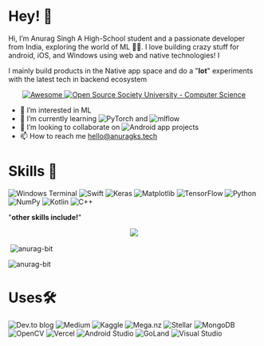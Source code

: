# Hey! 👋
Hi, I’m Anurag Singh
A High-School student and  a passionate developer from India, exploring the world of ML 🏄‍♂️. I love building crazy stuff for android, iOS, and Windows using web and native technologies! I 

I mainly build products in the Native app space and do a "**lot**" experiments with the latest tech in backend ecosystem
<p align="center">
  <a href="https://github.com/sindresorhus/awesome">
    <img alt="Awesome" src="https://cdn.rawgit.com/sindresorhus/awesome/d7305f38d29fed78fa85652e3a63e154dd8e8829/media/badge.svg">
  </a>
  <a href="https://github.com/ossu/computer-science">
	<img alt="Open Source Society University - Computer Science" src="https://img.shields.io/badge/OSSU-computer--science-blue.svg">
  </a>
</p>



- 👀 I’m interested in ML
- 🌱 I’m currently learning ![PyTorch](https://img.shields.io/badge/PyTorch-%23EE4C2C.svg?style=for-the-badge&logo=PyTorch&logoColor=white) and ![mlflow](https://img.shields.io/badge/mlflow-%23d9ead3.svg?style=for-the-badge&logo=numpy&logoColor=blue)
- 💞️ I’m looking to collaborate on ![Android](https://img.shields.io/badge/Android-3DDC84?style=for-the-badge&logo=android&logoColor=white) app projects
- 📫 How to reach me hello@anuragks.tech

# Skills 🚀
![Windows Terminal](https://img.shields.io/badge/Windows%20Terminal-%234D4D4D.svg?style=for-the-badge&logo=windows-terminal&logoColor=white)
![Swift](https://img.shields.io/badge/swift-F54A2A?style=for-the-badge&logo=swift&logoColor=white)
![Keras](https://img.shields.io/badge/Keras-%23D00000.svg?style=for-the-badge&logo=Keras&logoColor=white)
![Matplotlib](https://img.shields.io/badge/Matplotlib-%23ffffff.svg?style=for-the-badge&logo=Matplotlib&logoColor=black)
![TensorFlow](https://img.shields.io/badge/TensorFlow-%23FF6F00.svg?style=for-the-badge&logo=TensorFlow&logoColor=white)
![Python](https://img.shields.io/badge/python-3670A0?style=for-the-badge&logo=python&logoColor=ffdd54)
![NumPy](https://img.shields.io/badge/numpy-%23013243.svg?style=for-the-badge&logo=numpy&logoColor=white)
![Kotlin](https://img.shields.io/badge/kotlin-%237F52FF.svg?style=for-the-badge&logo=kotlin&logoColor=white)
![C++](https://img.shields.io/badge/c++-%2300599C.svg?style=for-the-badge&logo=c%2B%2B&logoColor=white)

"**other skills include!**"
<p align="center">
  <a href="https://skillicons.dev">
    <img src="https://skillicons.dev/icons?i=pytorch,python,ts,solidity,nodejs,tailwindcss,react,nextjs,figma,vscode,git,dart,mongodb,prisma,postgres,redis," />
  </a>
</p>
<p>&nbsp;<img align="center" src="https://github-readme-stats.vercel.app/api?username=anurag-bit&show_icons=true&count_private=true" alt="anurag-bit" /></p><p><img align="left" src="https://github-readme-stats.vercel.app/api/top-langs/?username=anurag-bit&layout=compact&hide=html" alt="anurag-bit" /></p>
</br>

# Uses🛠

![Dev.to blog](https://img.shields.io/badge/dev.to-0A0A0A?style=for-the-badge&logo=dev.to&logoColor=white)
![Medium](https://img.shields.io/badge/Medium-12100E?style=for-the-badge&logo=medium&logoColor=white)
![Kaggle](https://img.shields.io/badge/Kaggle-035a7d?style=for-the-badge&logo=kaggle&logoColor=white)
![Mega.nz](https://img.shields.io/badge/Mega-%23D90007.svg?style=for-the-badge&logo=Mega&logoColor=white)
![Stellar](https://img.shields.io/badge/Stellar-7D00FF?style=for-the-badge&logo=Stellar&logoColor=white)
![MongoDB](https://img.shields.io/badge/MongoDB-%234ea94b.svg?style=for-the-badge&logo=mongodb&logoColor=white)
![OpenCV](https://img.shields.io/badge/opencv-%23white.svg?style=for-the-badge&logo=opencv&logoColor=white)
![Vercel](https://img.shields.io/badge/vercel-%23000000.svg?style=for-the-badge&logo=vercel&logoColor=white)
![Android Studio](https://img.shields.io/badge/Android%20Studio-3DDC84.svg?style=for-the-badge&logo=android-studio&logoColor=white)
![GoLand](https://img.shields.io/badge/GoLand-0f0f0f?&style=for-the-badge&logo=goland&logoColor=white)
![Visual Studio](https://img.shields.io/badge/Visual%20Studio-5C2D91.svg?style=for-the-badge&logo=visual-studio&logoColor=white)
	







